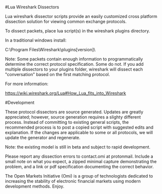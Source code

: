 #Lua Wireshark Dissectors

Lua wireshark dissector scripts provide an easily customized cross platform dissection solution for viewing common exchange protocols.

To dissect packets, place lua script(s) in the wireshark plugins directory. 

In a traditional windows install:

  C:\Program Files\Wireshark\plugins\[version]\

Note: Some packets contain enough information to programmatically determine the correct protocol specification.  Some do not.  If you add multiple dissectors to your plugins folder, wireshark will dissect each "conversation" based on the first matching protocol. 

For more information:

https://wiki.wireshark.org/Lua#How_Lua_fits_into_Wireshark

#Development

These protocol dissectors are source generated.  Updates are greatly appreciated; however, source generation requires a slighty different process.  Instead of committing to existing general scripts, the recommended process is to post a copied script with suggested edits and explanation.  If the changes are applicable to some or all protocols, we will update the generator and regenerate.

Note: the existing model is still in beta and subject to rapid development.

Please report any dissection errors to contact.omi at protonmail.  Include a small note on what you expect, a zipped minimal capture demonstrating the problem, and a link or pdf specification documenting the correct behavior. 


The Open Markets Initiative (Omi) is a group of technologists dedicated to increasing the stability of electronic financial markets using modern development methods. Enjoy.
